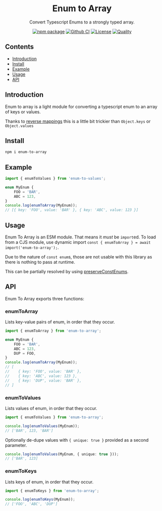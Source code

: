 <div style="text-align:center">

<h1>Enum to Array</h1>
<p>Convert Typescript Enums to a strongly typed array.</p>

[![npm package](https://badge.fury.io/js/enum-to-array.svg)](https://www.npmjs.com/package/enum-to-array)
[![Github CI](https://img.shields.io/github/workflow/status/JacobLey/enum-to-array/Publish%20Canary)](https://github.com/JacobLey/enum-to-array/actions/workflows/publish-canary.yaml)
[![License](https://img.shields.io/github/license/JacobLey/enum-to-array.svg)](https://github.com/JacobLey/enum-to-array/blob/master/LICENSE)
[![Quality](https://img.shields.io/npms-io/quality-score/enum-to-array)](https://www.npmjs.com/package/enum-to-array)

</div>

## Contents
- [Introduction](#Introduction)
- [Install](#Install)
- [Example](#Example)
- [Usage](#usage)
- [API](#api)

<a name="Introduction"></a>
## Introduction

Enum to array is a light module for converting a typescript enum to an array of keys or values.

Thanks to [reverse mappings](https://www.typescriptlang.org/docs/handbook/enums.html#reverse-mappings) this is a little bit trickier than `Object.keys` or `Object.values`

<a name="Install"></a>
## Install

```sh
npm i enum-to-array
```

<a name="Example"></a>
## Example

```ts
import { enumToValues } from 'enum-to-values';

enum MyEnum {
    FOO = 'BAR',
    ABC = 123,
}
console.log(enumToArray(MyEnum));
// [{ key: 'FOO', value: 'BAR' }, { key: 'ABC', value: 123 }]
```

<a name="usage"></a>
## Usage

Enum To Array is an ESM module. That means it _must_ be `import`ed. To load from a CJS module, use dynamic import `const { enumToArray } = await import('enum-to-array');`.

Due to the nature of `const enum`s, those are not usable with this library as there is nothing to pass at runtime.

This can be partially resolved by using [preserveConstEnums](https://www.typescriptlang.org/tsconfig#preserveConstEnums).

<a name="api"></a>
## API

Enum To Array exports three functions:

### enumToArray
Lists key-value pairs of enum, in order that they occur.

```ts
import { enumToArray } from 'enum-to-array';

enum MyEnum {
    FOO = 'BAR',
    ABC = 123,
    DUP = FOO,
}
console.log(enumToArray(MyEnum));
// [
//    { key: 'FOO', value: 'BAR' },
//    { key: 'ABC', value: 123 },
//    { key: 'DUP', value: 'BAR' },
// ]
```

### enumToValues
Lists values of enum, in order that they occur.

```ts
import { enumToValues } from 'enum-to-array';

console.log(enumToValues(MyEnum));
// ['BAR', 123, 'BAR']
```

Optionally de-dupe values with `{ unique: true }` provided as a second parameter.

```ts
console.log(enumToValues(MyEnum, { unique: true }));
// ['BAR', 123]
```

### enumToKeys
Lists keys of enum, in order that they occur.

```ts
import { enumToKeys } from 'enum-to-array';

console.log(enumToKeys(MyEnum));
// ['FOO', 'ABC', 'DUP']
```
